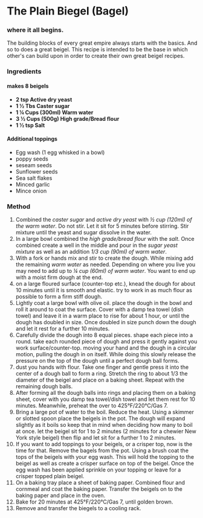 # The Plain Biegel (Bagel)

### where it all begins.

The building blocks of every great empire always starts with the basics. And so to does a great beigel. This recipe is intended to be the base in which other's can build upon in order to create their own great beigel recipes.

### Ingredients
#### makes 8 beigels

- **2 tsp Active dry yeast**
- **1 ½ Tbs Caster sugar**
- **1 ¼ Cups (300ml) Warm water**
- **3 ½ Cups (500g) High grade/Bread flour**
- **1 ½ tsp Salt**

#### Additional toppings
- Egg wash (1 egg whisked in a bowl)
- poppy seeds
- seseam seeds
- Sunflower seeds
- Sea salt flakes
- Minced garlic
- Mince onion

### Method

1. Combined the *caster sugar* and *active dry yeast* with *½ cup (120ml) of the warm water*. Do not stir. Let it sit for 5 minutes before stirring. Stir mixture until the yeast and sugar dissolve in the water.
2. In a large bowl combined the *high grade/bread flour* with the *salt*. Once combined create a well in the middle and pour in the *sugar yeast mixture* as well as an addition *1/3 cup (90ml) of warm water*.
3. With a fork or hands mix and stir to create the dough. While mixing add the remaining *warm water* as needed. Depending on where you live you may need to add up to *¼ cup (60ml) of warm water*. You want to end up with a moist firm dough at the end.
4. on a large floured surface (counter-top etc.), knead the dough for about 10 minutes until it is smooth and elastic. try to work in as much flour as possible to form a firm stiff dough.
5. Lightly coat a large bowl with olive oil. place the dough in the bowl and roll it around to coat the surface. Cover with a damp tea towel (dish towel) and leave it in a warm place to rise for about 1 hour, or until the dough has doubled in size. Once doubled in size punch down the dough and let it rest for a further 10 minutes.
6. Carefully divide the dough into 8 equal pieces. shape each piece into a round. take each rounded piece of dough and press it gently against you work surface/counter-top. moving your hand and the dough in a circular motion, pulling the dough in on itself. While doing this slowly release the pressure on the top of the dough until a perfect dough ball forms.
7. dust you hands with flour. Take one finger and gentle press it into the center of a dough ball to form a ring. Stretch the ring to about 1/3 the diameter of the beigel and place on a baking sheet. Repeat with the remaining dough balls.
8. After forming all the dough balls into rings and placing them on a baking sheet, cover with you damp tea towel/dish towel and let them rest for 10 minutes. Meanwhile, preheat the over to 425°F/220°C/Gas 7.
9. Bring a large pot of water to the boil. Reduce the heat. Using a skimmer or slotted spoon place the beigels in the pot. The dough will expand slightly as it boils so keep that in mind when deciding how many to boil at once. let the beigel sit for 1 to 2 minutes (2 minutes for a chewier New York style beigel) then flip and let sit for a further 1 to 2 minutes.
10. If you want to add toppings to your beigels, or a crisper top, now is the time for that. Remove the bagels from the pot. Using a brush coat the tops of the beigels with your egg wash. This will hold the topping to the beigel as well as create a crisper surface on top of the beigel. Once the egg wash has been applied sprinkle on your topping or leave for a crisper topped plain beigel.
11. On a baking tray place a sheet of baking paper. Combined flour and cornmeal and coat the baking paper. Transfer the beigels on to the baking paper and place in the oven.
12. Bake for 20 minutes at 425°F/220°C/Gas 7, until golden brown.
13. Remove and transfer the biegels to a cooling rack.